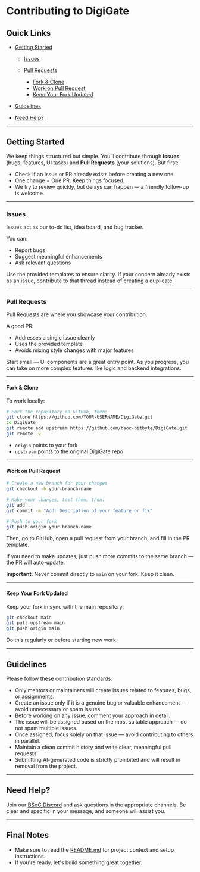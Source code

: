 
# Contributing to DigiGate

## Quick Links

* [Getting Started](#getting-started)

    * [Issues](#issues)
    * [Pull Requests](#pull-requests)

        * [Fork & Clone](#fork--clone)
        * [Work on Pull Request](#work-on-pull-request)
        * [Keep Your Fork Updated](#keep-your-fork-updated)
* [Guidelines](#guidelines)
* [Need Help?](#need-help)

---

## Getting Started

We keep things structured but simple.
You’ll contribute through **Issues** (bugs, features, UI tasks) and **Pull Requests** (your solutions). But first:

* Check if an Issue or PR already exists before creating a new one.
* One change = One PR. Keep things focused.
* We try to review quickly, but delays can happen — a friendly follow-up is welcome.

---

### Issues

Issues act as our to-do list, idea board, and bug tracker.

You can:

* Report bugs
* Suggest meaningful enhancements
* Ask relevant questions

Use the provided templates to ensure clarity. If your concern already exists as an issue, contribute to that thread instead of creating a duplicate.

---

### Pull Requests

Pull Requests are where you showcase your contribution.

A good PR:

* Addresses a single issue cleanly
* Uses the provided template
* Avoids mixing style changes with major features

Start small — UI components are a great entry point. As you progress, you can take on more complex features like logic and backend integrations.

---

#### Fork & Clone

To work locally:

```bash
# Fork the repository on GitHub, then:
git clone https://github.com/YOUR-USERNAME/DigiGate.git
cd DigiGate
git remote add upstream https://github.com/bsoc-bitbyte/DigiGate.git
git remote -v
```

* `origin` points to your fork
* `upstream` points to the original DigiGate repo

---

#### Work on Pull Request

```bash
# Create a new branch for your changes
git checkout -b your-branch-name

# Make your changes, test them, then:
git add .
git commit -m "Add: Description of your feature or fix"

# Push to your fork
git push origin your-branch-name
```

Then, go to GitHub, open a pull request from your branch, and fill in the PR template.

If you need to make updates, just push more commits to the same branch — the PR will auto-update.

**Important**: Never commit directly to `main` on your fork. Keep it clean.

---

#### Keep Your Fork Updated

Keep your fork in sync with the main repository:

```bash
git checkout main
git pull upstream main
git push origin main
```

Do this regularly or before starting new work.

---

## Guidelines

Please follow these contribution standards:

* Only mentors or maintainers will create issues related to features, bugs, or assignments.
* Create an issue only if it is a genuine bug or valuable enhancement — avoid unnecessary or spam issues.
* Before working on any issue, comment your approach in detail.
* The issue will be assigned based on the most suitable approach — do not spam multiple issues.
* Once assigned, focus solely on that issue — avoid contributing to others in parallel.
* Maintain a clean commit history and write clear, meaningful pull requests.
* Submitting AI-generated code is strictly prohibited and will result in removal from the project.

---

## Need Help?

Join our [BSoC Discord](https://discord.gg/wsTZBRMqdg) and ask questions in the appropriate channels.
Be clear and specific in your message, and someone will assist you.

---

## Final Notes

* Make sure to read the [README.md](./README.md) for project context and setup instructions.
* If you're ready, let's build something great together.